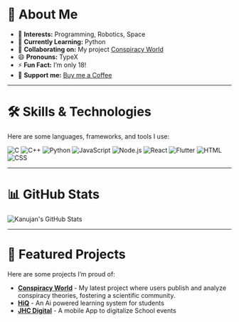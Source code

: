# 👋 About Me

- 👀 **Interests:** Programming, Robotics, Space
- 🌱 **Currently Learning:** Python
- 💞️ **Collaborating on:** My project [Conspiracy World](https://github.com/KanujanKing777/TheConspiracyWorld)
- 😄 **Pronouns:** TypeX
- ⚡ **Fun Fact:** I’m only 18!
- 💛 **Support me:** [Buy me a Coffee](https://buymeacoffee.com/kanujan)
---

# 🛠️ Skills & Technologies
Here are some languages, frameworks, and tools I use:

![C](https://img.shields.io/badge/language-C-blue?logo=c)
![C++](https://img.shields.io/badge/language-C%2B%2B-%2300599C.svg?logo=c%2B%2B&logoColor=white)
![Python](https://img.shields.io/badge/language-Python-%233776AB.svg?logo=python&logoColor=white)
![JavaScript](https://img.shields.io/badge/language-JavaScript-%23F7DF1E.svg?logo=javascript&logoColor=black)
![Node.js](https://img.shields.io/badge/runtime-Node.js-%23339933.svg?logo=node.js&logoColor=white)
![React](https://img.shields.io/badge/library-React-%2361DAFB.svg?logo=react&logoColor=black)
![Flutter](https://img.shields.io/badge/framework-Flutter-%2302569B.svg?logo=flutter&logoColor=white)
![HTML](https://img.shields.io/badge/markup-HTML-%23E34F26.svg?logo=html5&logoColor=white)
![CSS](https://img.shields.io/badge/styling-CSS-%231572B6.svg?logo=css3&logoColor=white)

---

# 📊 GitHub Stats
![Kanujan's GitHub Stats](https://github-readme-stats.vercel.app/api?username=KanujanKing777&show_icons=true&theme=radical)

---

# 🌟 Featured Projects
Here are some projects I’m proud of:

- **[Conspiracy World](https://github.com/KanujanKing777/TheConspiracyWorld)** - My latest project where users publish and analyze conspiracy theories, fostering a scientific community.
- **[HiQ](https://github.com/KanujanKing777/HiQ)** - An Ai powered learning system for students
- **[JHC Digital](https://github.com/KanujanKing777/JHCDigital)** - A mobile App to digitalize School events
